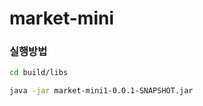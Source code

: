 # market-mini

### 실행방법

```sh
cd build/libs
```

```sh
java -jar market-mini1-0.0.1-SNAPSHOT.jar
```
